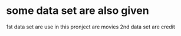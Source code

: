 # some data set are also given 
1st data set are use in this pronject are movies
2nd data set are credit
